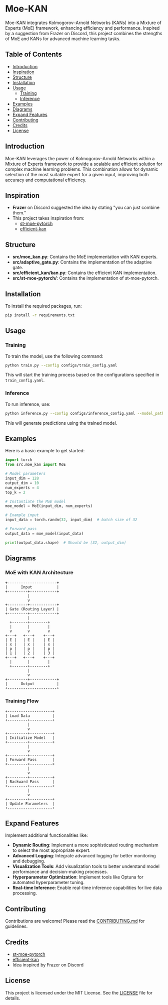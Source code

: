 # Moe-KAN

Moe-KAN integrates Kolmogorov–Arnold Networks (KANs) into a Mixture of Experts (MoE) framework, enhancing efficiency and performance. Inspired by a suggestion from Frazer on Discord, this project combines the strengths of MoE and KANs for advanced machine learning tasks.

## Table of Contents
- [Introduction](#introduction)
- [Inspiration](#inspiration)
- [Structure](#structure)
- [Installation](#installation)
- [Usage](#usage)
  - [Training](#training)
  - [Inference](#inference)
- [Examples](#examples)
- [Diagrams](#diagrams)
- [Expand Features](#expand-features)
- [Contributing](#contributing)
- [Credits](#credits)
- [License](#license)

## Introduction
Moe-KAN leverages the power of Kolmogorov–Arnold Networks within a Mixture of Experts framework to provide a scalable and efficient solution for complex machine learning problems. This combination allows for dynamic selection of the most suitable expert for a given input, improving both accuracy and computational efficiency.

## Inspiration
- **Frazer** on Discord suggested the idea by stating "you can just combine them."
- This project takes inspiration from:
  - [st-moe-pytorch](https://github.com/lucidrains/st-moe-pytorch)
  - [efficient-kan](https://github.com/Blealtan/efficient-kan)

## Structure
- **src/moe_kan.py**: Contains the MoE implementation with KAN experts.
- **src/adaptive_gate.py**: Contains the implementation of the adaptive gate.
- **src/efficient_kan/kan.py**: Contains the efficient KAN implementation.
- **src/st-moe-pytorch/**: Contains the implementation of st-moe-pytorch.

## Installation
To install the required packages, run:
```bash
pip install -r requirements.txt
```

## Usage
### Training
To train the model, use the following command:
```bash
python train.py --config configs/train_config.yaml
```
This will start the training process based on the configurations specified in `train_config.yaml`.

### Inference
To run inference, use:
```bash
python inference.py --config configs/inference_config.yaml --model_path path/to/model --input_path path/to/input
```
This will generate predictions using the trained model.

## Examples
Here is a basic example to get started:
```python
import torch
from src.moe_kan import MoE

# Model parameters
input_dim = 128
output_dim = 10
num_experts = 4
top_k = 2

# Instantiate the MoE model
moe_model = MoE(input_dim, num_experts)

# Example input
input_data = torch.randn(32, input_dim)  # batch size of 32

# Forward pass
output_data = moe_model(input_data)

print(output_data.shape)  # Should be [32, output_dim]
```

## Diagrams
### MoE with KAN Architecture
```plaintext
+----------------------+
|      Input           |
+---------+------------+
          |
          v
+---------+------------+
| Gate (Routing Layer) |
+---------+------------+
          |
  +-------+--------+
  |       |        |
  v       v        v
+---+   +---+    +---+
| E |   | E |    | E |
| x |   | x |    | x |
| p |   | p |    | p |
| 1 |   | 2 |    | 3 |
+---+   +---+    +---+
  |       |        |
  +-------+--------+
          |
          v
+---------+------------+
|      Output          |
+----------------------+
```

### Training Flow
```plaintext
+--------------------+
| Load Data          |
+---------+----------+
          |
          v
+---------+----------+
| Initialize Model   |
+---------+----------+
          |
          v
+---------+----------+
| Forward Pass       |
+---------+----------+
          |
          v
+---------+----------+
| Backward Pass      |
+---------+----------+
          |
          v
+---------+----------+
| Update Parameters  |
+--------------------+
```

## Expand Features
Implement additional functionalities like:
- **Dynamic Routing**: Implement a more sophisticated routing mechanism to select the most appropriate expert.
- **Advanced Logging**: Integrate advanced logging for better monitoring and debugging.
- **Visualization Tools**: Add visualization tools to better understand model performance and decision-making processes.
- **Hyperparameter Optimization**: Implement tools like Optuna for automated hyperparameter tuning.
- **Real-time Inference**: Enable real-time inference capabilities for live data processing.

## Contributing
Contributions are welcome! Please read the [CONTRIBUTING.md](CONTRIBUTING.md) for guidelines.

## Credits
- [st-moe-pytorch](https://github.com/lucidrains/st-moe-pytorch)
- [efficient-kan](https://github.com/Blealtan/efficient-kan)
- Idea inspired by Frazer on Discord

## License
This project is licensed under the MIT License. See the [LICENSE](LICENSE.md) file for details.
```